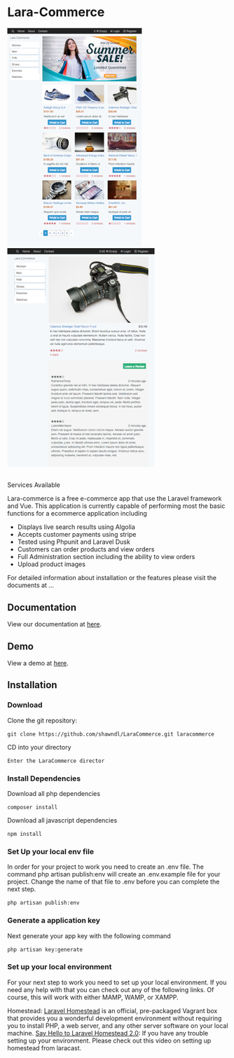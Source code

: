 # Lara-Commerce
![alt text](demo/laracommer-home_tn.png)
![alt text](demo/laracommerce-show-item_tn.png)
##
Services Available

Lara-commerce is a free e-commerce app that use the Laravel framework and Vue.   This application is currently capable of performing most the basic functions for a ecommerce application including 

- Displays live search results using Algolia 
- Accepts customer payments using stripe 
- Tested using Phpunit and Laravel  Dusk
- Customers can order products and view orders
- Full Administration section including the ability to view orders
- Upload product images

For detailed information about installation or the features please visit the documents at …

## Documentation 
View our documentation at [here](https://shawndl.github.io/LaraCommerceDocs).

## Demo
View a demo at [here](http://boiling-depths-42990.herokuapp.com/).

## Installation 
### Download
Clone the git repository:
```$xslt
git clone https://github.com/shawndl/LaraCommerce.git laracommerce
```
CD into your directory 
```$xslt
Enter the LaraCommerce director
```
### Install Dependencies
Download all php dependencies
```
composer install
```
Download all javascript dependencies 
```
npm install
```
### Set Up your local env file
In order for your project to work you need to create an .env file. The command php artisan publish:env will create an .env.example file for your project. Change the name of that file to .env before you can complete the next step.
```
php artisan publish:env
```
### Generate a application key
Next generate your app key with the following command
```
php artisan key:generate
```
### Set up your local environment
For your next step to work you need to set up your local environment. If you need any help with that you can check out any of the following links. Of course, this will work with either MAMP, WAMP, or XAMPP.

Homestead: [Laravel Homestead](https://laravel.com/docs/5.5/homestead) is an official, pre-packaged Vagrant box that provides you a wonderful development environment without requiring you to install PHP, a web server, and any other server software on your local machine.
[Say Hello to Laravel Homestead 2.0](https://laracasts.com/lessons/say-hello-to-laravel-homestead-two): If you have any trouble setting up your environment. Please check out this video on setting up homestead from laracast.